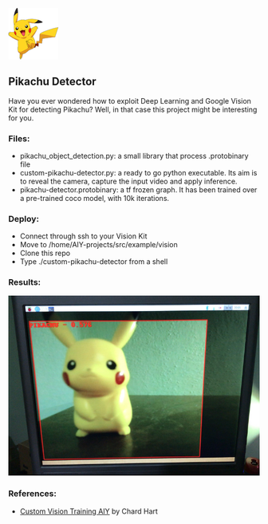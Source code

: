 ![welcome](pikachu.png)

## Pikachu Detector 
Have you ever wondered how to exploit Deep Learning and Google Vision Kit for detecting Pikachu? Well, in that case this project might be interesting for you.

### Files:
* pikachu_object_detection.py: a small library that process .protobinary file
* custom-pikachu-detector.py: a ready to go python executable. Its aim is to reveal the camera, capture the input video and apply inference.
* pikachu-detector.protobinary: a tf frozen graph. It has been trained over a pre-trained coco model, with 10k iterations.


### Deploy:

* Connect through ssh to your Vision Kit
* Move to /home/AIY-projects/src/example/vision
* Clone this repo
* Type ./custom-pikachu-detector from a shell


### Results:

![Pikachu Detector](test.jpg)

### References:
* [Custom Vision Training AIY](https://cogint.ai/custom-vision-training-on-the-aiy-vision-kit/) by Chard Hart